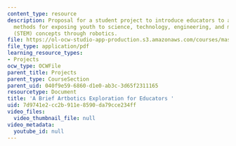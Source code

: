 ```yaml
---
content_type: resource
description: Proposal for a student project to introduce educators to alternative
  methods for exposing youth to science, technology, engineering, and mathematics
  (STEM) concepts through robotics.
file: https://ol-ocw-studio-app-production.s3.amazonaws.com/courses/mas-714j-technologies-for-creative-learning-fall-2009/7d9741e2cc2b911e8590da79cce234ff_MITMAS_714JF09_proj1_prop.pdf
file_type: application/pdf
learning_resource_types:
- Projects
ocw_type: OCWFile
parent_title: Projects
parent_type: CourseSection
parent_uid: 040f9e59-6860-d1e0-ab3c-3d65f2311165
resourcetype: Document
title: 'A Brief Artbotics Exploration for Educators '
uid: 7d9741e2-cc2b-911e-8590-da79cce234ff
video_files:
  video_thumbnail_file: null
video_metadata:
  youtube_id: null
---
```

